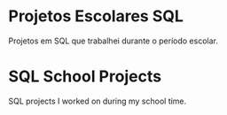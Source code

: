 # Projetos Escolares SQL
Projetos em SQL que trabalhei durante o período escolar.

# SQL School Projects

SQL projects I worked on during my school time.
